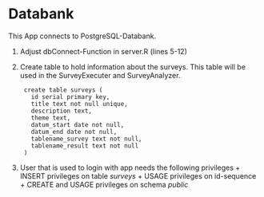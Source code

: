 # Databank
This App connects to PostgreSQL-Databank. 

1. Adjust dbConnect-Function in server.R (lines 5-12)
2. Create table to hold information about the surveys. This table will be used in the SurveyExecuter and SurveyAnalyzer.

        create table surveys (
          id serial primary key,
          title text not null unique,
          description text,
          theme text,
          datum_start date not null,
          datum_end date not null,
          tablename_survey text not null,
          tablename_result text not null
        )
  
3. User that is used to login with app needs the following privileges
          + INSERT privileges on table *surveys* 
          + USAGE privileges on id-sequence
          + CREATE and USAGE privileges on schema *public*
